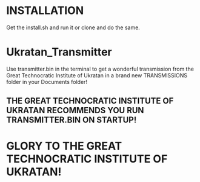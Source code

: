 # INSTALLATION
Get the install.sh and run it or clone and do the same.

# Ukratan_Transmitter
Use transmitter.bin in the terminal to get a wonderful transmission from the Great Technocratic Institute of Ukratan in a brand new TRANSMISSIONS folder in your Documents folder!
## THE GREAT TECHNOCRATIC INSTITUTE OF UKRATAN RECOMMENDS YOU RUN TRANSMITTER.BIN ON STARTUP!
# GLORY TO THE GREAT TECHNOCRATIC INSTITUTE OF UKRATAN!
